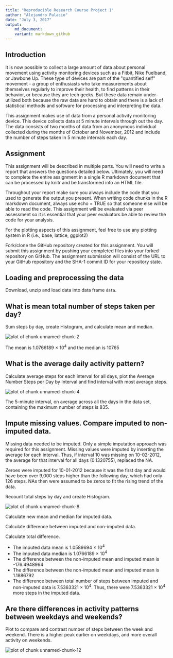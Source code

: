 ```yaml
---
title: "Reproducible Research Course Project 1"
author: "Alejandro Palacio"
date: "July 3, 2017"
output: 
    md_document:
    variant: markdown_github
---
```




## Introduction

It is now possible to collect a large amount of data about personal movement using activity monitoring devices such as a Fitbit, Nike Fuelband, or Jawbone Up. These type of devices are part of the "quantified self" movement - a group of enthusiasts who take measurements about themselves regularly to improve their health, to find patterns in their behavior, or because they are tech geeks. But these data remain under-utilized both because the raw data are hard to obtain and there is a lack of statistical methods and software for processing and interpreting the data.

This assignment makes use of data from a personal activity monitoring device. This device collects data at 5 minute intervals through out the day. The data consists of two months of data from an anonymous individual collected during the months of October and November, 2012 and include the number of steps taken in 5 minute intervals each day.

## Assignment

This assignment will be described in multiple parts. You will need to write a report that answers the questions detailed below. Ultimately, you will need to complete the entire assignment in a single R markdown document that can be processed by knitr and be transformed into an HTML file.

Throughout your report make sure you always include the code that you used to generate the output you present. When writing code chunks in the R markdown document, always use echo = TRUE so that someone else will be able to read the code. This assignment will be evaluated via peer assessment so it is essential that your peer evaluators be able to review the code for your analysis.

For the plotting aspects of this assignment, feel free to use any plotting system in R (i.e., base, lattice, ggplot2)

Fork/clone the GitHub repository created for this assignment. You will submit this assignment by pushing your completed files into your forked repository on GitHub. The assignment submission will consist of the URL to your GitHub repository and the SHA-1 commit ID for your repository state.

## Loading and preprocessing the data

Download, unzip and load data into data frame `data`.



## What is mean total number of steps taken per day?

Sum steps by day, create Histogram, and calculate mean and median.

![plot of chunk unnamed-chunk-2](figure/unnamed-chunk-2-1.png)



The mean is 1.0766189 &times; 10<sup>4</sup> and the median is 10765

## What is the average daily activity pattern?

Calculate average steps for each interval for all days, plot the Average Number Steps per Day by Interval and find interval with most average steps.

![plot of chunk unnamed-chunk-4](figure/unnamed-chunk-4-1.png)



The 5-minute interval, on average across all the days in the data set, containing the maximum number of steps is 835.

## Impute missing values. Compare imputed to non-imputed data.

Missing data needed to be imputed. Only a simple imputation approach was required for this assignment. Missing values were imputed by inserting the average for each interval. Thus, if interval 10 was missing on 10-02-2012, the average for that interval for all days (0.1320755), replaced the NA.



Zeroes were imputed for 10-01-2012 because it was the first day and would have been over 9,000 steps higher than the following day, which had only 126 steps. NAs then were assumed to be zeros to fit the rising trend of the data.



Recount total steps by day and create Histogram.

![plot of chunk unnamed-chunk-8](figure/unnamed-chunk-8-1.png)

Calculate new mean and median for imputed data.



Calculate difference between imputed and non-imputed data.



Calculate total difference.


* The imputed data mean is 1.0589694 &times; 10<sup>4</sup>
* The imputed data median is 1.0766189 &times; 10<sup>4</sup>
* The difference between the non-imputed mean and imputed mean is -176.4948964
* The difference between the non-imputed mean and imputed mean is 1.1886792
* The difference between total number of steps between imputed and non-imputed data is 7.5363321 &times; 10<sup>4</sup>. Thus, there were 7.5363321 &times; 10<sup>4</sup> more steps in the imputed data.

## Are there differences in activity patterns between weekdays and weekends?


Plot to compare and contrast number of steps between the week and weekend. There is a higher peak earlier on weekdays, and more overall activity on weekends.

![plot of chunk unnamed-chunk-12](figure/unnamed-chunk-12-1.png)

